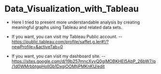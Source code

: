 # Data_Visualization_with_Tableau

* Here I tried to present more understandable analysis by creating meaningful graphs using Tableau and related data sets.

* If you want, you can visit my Tableau Public account.
-- https://public.tableau.com/profile/saffet.g.ler#!/?newProfile=&activeTab=0
* If you want, you can visit my dashboard site.
--https://sites.google.com/d/19b257mncXyvQ0giMOBKHEI5AbP_26bW7/p/1d0WMrbbtgpHollGb1DxgiOOMtjPMKnKU/edit
